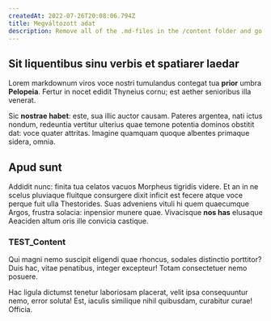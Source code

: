 ```yaml
---
createdAt: 2022-07-26T20:08:06.794Z
title: Megváltozott adat
description: Remove all of the .md-files in the /content folder and go at it!
---
```

## Sit liquentibus sinu verbis et spatiarer laedar

Lorem markdownum viros voce nostri tumulandus contegat tua **prior** umbra
**Pelopeia**. Fertur in nocet edidit Thyneius cornu; est aether senioribus illa
venerat.

Sic **nostrae habet**: este, sua illic auctor causam. Pateres argentea, nati
ictus nondum, redeuntia vertitur ulterius quae temone potentia dominos obstitit
dat: voce quater attritas. Imagine quamquam quoque
albentes primaque sidera, omnia.

## Apud sunt

Addidit nunc: finita tua celatos vacuos Morpheus tigridis videre. Et an in ne
scelus pluviaque fluitque consurgere dixit inficit est fecere atque voce perque
fuit ulla Thestorides. Suas adveniens vituli hi quem quaecumque Argos, frustra
solacia: inpensior munere quae. Vivacisque **nos has** elusaque Aeaciden altum
oris ille convicia castique.



### TEST_Content

Qui magni nemo suscipit eligendi quae rhoncus, sodales distinctio porttitor? Duis hac, vitae penatibus, integer excepteur! Totam consectetuer nemo posuere.

Hac ligula dictumst tenetur laboriosam placerat, velit ipsa consequuntur nemo, error soluta! Est, iaculis similique nihil quibusdam, curabitur curae! Officia.